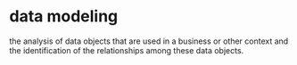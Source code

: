 # data modeling


the analysis of data objects that are used in a business or other
context and the identification of the relationships among these data
objects.

